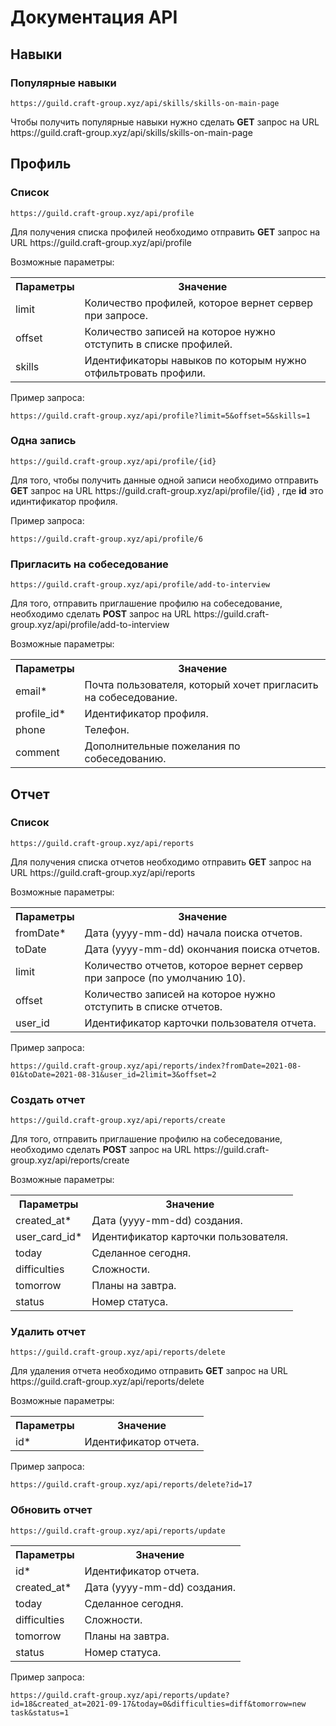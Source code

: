 # Документация  API

## Навыки
### Популярные навыки
`https://guild.craft-group.xyz/api/skills/skills-on-main-page`
<p>
    Чтобы получить популярные навыки нужно сделать <b>GET</b> запрос на URL https://guild.craft-group.xyz/api/skills/skills-on-main-page
</p>

## Профиль
### Список
`https://guild.craft-group.xyz/api/profile`
<p>
    Для получения списка профилей необходимо отправить <b>GET</b> запрос на URL https://guild.craft-group.xyz/api/profile
</p>
<p>
    Возможные параметры:
</p>
<table>
    <tr>
        <th>
            Параметры
        </th>
        <th>
            Значение
        </th>
    </tr>
    <tr>
        <td>
            limit
        </td>
        <td>
            Количество профилей, которое вернет сервер при запросе. 
        </td>
    </tr>
    <tr>
        <td>
            offset
        </td>
        <td>
            Количество записей на которое нужно отступить в списке профилей. 
        </td>
    </tr>
    <tr>
        <td>
            skills
        </td>
        <td>
            Идентификаторы навыков по которым нужно отфильтровать профили. 
        </td>
    </tr>
</table>
<p>
    Пример запроса:
</p>

`https://guild.craft-group.xyz/api/profile?limit=5&offset=5&skills=1`

### Одна запись
`https://guild.craft-group.xyz/api/profile/{id}`

<p>
    Для того, чтобы получить данные одной записи необходимо отправить <b>GET</b> запрос
    на URL https://guild.craft-group.xyz/api/profile/{id} , где <b>id</b> это идинтификатор 
    профиля.
</p>
<p>
    Пример запроса:
</p>

`https://guild.craft-group.xyz/api/profile/6`

### Пригласить на собеседование
`https://guild.craft-group.xyz/api/profile/add-to-interview`

<p>
    Для того, отправить приглашение профилю на собеседование, необходимо сделать 
    <b>POST</b> запрос на URL https://guild.craft-group.xyz/api/profile/add-to-interview
</p>
<p>
    Возможные параметры:
</p>
<table>
    <tr>
        <th>
            Параметры
        </th>
        <th>
            Значение
        </th>
    </tr>
    <tr>
        <td>
            email*
        </td>
        <td>
            Почта пользователя, который хочет пригласить на собеседование. 
        </td>
    </tr>
    <tr>
        <td>
            profile_id*
        </td>
        <td>
            Идентификатор профиля. 
        </td>
    </tr>
    <tr>
        <td>
            phone
        </td>
        <td>
            Телефон.
        </td>
    </tr>
    <tr>
        <td>
            comment
        </td>
        <td>
            Дополнительные пожелания по собеседованию. 
        </td>
    </tr>
</table>

## Отчет
### Список
`https://guild.craft-group.xyz/api/reports`
<p>
    Для получения списка отчетов необходимо отправить <b>GET</b> запрос на URL https://guild.craft-group.xyz/api/reports
</p>

<p>
    Возможные параметры:
</p>
<table>
    <tr>
        <th>
            Параметры
        </th>
        <th>
            Значение
        </th>
    </tr>
    <tr>   
        <td>
            fromDate*
        </td>
        <td>
            Дата (yyyy-mm-dd) начала поиска отчетов.
        </td>
    </tr>
    <tr>
        <td>
            toDate
        </td>
        <td>
            Дата (yyyy-mm-dd) окончания поиска отчетов.
        </td>
    </tr>
    <tr>
        <td>
            limit
        </td>
        <td>
            Количество отчетов, которое вернет сервер при запросе (по умолчанию 10). 
        </td>
    </tr>
    <tr>
        <td>
            offset
        </td>
        <td>
            Количество записей на которое нужно отступить в списке отчетов. 
        </td>
    </tr>
    <tr>
        <td>
            user_id
        </td>
        <td>
            Идентификатор карточки пользователя отчета. 
        </td>
    </tr>
</table>
<p>
    Пример запроса:
</p>

`https://guild.craft-group.xyz/api/reports/index?fromDate=2021-08-01&toDate=2021-08-31&user_id=2limit=3&offset=2`

### Создать отчет
`https://guild.craft-group.xyz/api/reports/create`

<p>
    Для того, отправить приглашение профилю на собеседование, необходимо сделать 
    <b>POST</b> запрос на URL https://guild.craft-group.xyz/api/reports/create
</p>
<p>
    Возможные параметры:
</p>
<table>
    <tr>
        <th>
            Параметры
        </th>
        <th>
            Значение
        </th>
    </tr>
    <tr>
        <td>
            created_at*
        </td>
        <td>
            Дата (yyyy-mm-dd) создания.
        </td>
    </tr>
    <tr>
        <td>
            user_card_id*
        </td>
        <td>
            Идентификатор карточки пользователя. 
        </td>
    </tr>
    <tr>
        <td>
            today
        </td>
        <td>
            Сделанное сегодня. 
        </td>
    </tr>
    <tr>
        <td>
            difficulties
        </td>
        <td>
            Сложности.
        </td>
    </tr>
 <tr>
        <td>
            tomorrow
        </td>
        <td>
            Планы на завтра.
        </td>
    </tr>
 <tr>
        <td>
            status
        </td>
        <td>
             Номер статуса.
        </td>
    </tr>
</table>

### Удалить отчет
`https://guild.craft-group.xyz/api/reports/delete`

<p>
    Для удаления отчета необходимо отправить <b>GET</b> запрос на URL https://guild.craft-group.xyz/api/reports/delete
</p>

<p>
    Возможные параметры:
</p>
<table>
    <tr>
        <th>
            Параметры
        </th>
        <th>
            Значение
        </th>
    </tr>
    <tr>   
        <td>
            id*
        </td>
        <td>
            Идентификатор отчета.
        </td>
    </tr>
</table>
<p>
    Пример запроса:
</p>

`https://guild.craft-group.xyz/api/reports/delete?id=17`
### Обновить отчет

`https://guild.craft-group.xyz/api/reports/update`

<table>
    <tr>
        <th>
            Параметры
        </th>
        <th>
            Значение
        </th>
    </tr>
    <tr>
        <td>
            id*
        </td>
        <td>
            Идентификатор отчета.
        </td>
    </tr>
    <tr>
        <td>
            created_at*
        </td>
        <td>
            Дата (yyyy-mm-dd) создания.
        </td>
    </tr>
    <tr>
        <td>
            today
        </td>
        <td>
            Сделанное сегодня. 
        </td>
    </tr>
    <tr>
        <td>
            difficulties
        </td>
        <td>
            Сложности.
        </td>
    </tr>
 <tr>
        <td>
            tomorrow
        </td>
        <td>
            Планы на завтра.
        </td>
    </tr>
 <tr>
        <td>
            status
        </td>
        <td>
             Номер статуса.
        </td>
    </tr>
</table>
<p>
    Пример запроса:
</p>

`https://guild.craft-group.xyz/api/reports/update?id=18&created_at=2021-09-17&today=0&difficulties=diff&tomorrow=new task&status=1`

